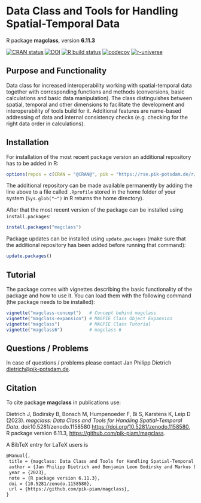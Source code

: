 # Data Class and Tools for Handling Spatial-Temporal Data

R package **magclass**, version **6.11.3**

[![CRAN status](https://www.r-pkg.org/badges/version/magclass)](https://cran.r-project.org/package=magclass) [![DOI](https://zenodo.org/badge/DOI/10.5281/zenodo.1158580.svg)](https://doi.org/10.5281/zenodo.1158580) [![R build status](https://github.com/pik-piam/magclass/workflows/check/badge.svg)](https://github.com/pik-piam/magclass/actions) [![codecov](https://codecov.io/gh/pik-piam/magclass/branch/master/graph/badge.svg)](https://app.codecov.io/gh/pik-piam/magclass) [![r-universe](https://pik-piam.r-universe.dev/badges/magclass)](https://pik-piam.r-universe.dev/builds)

## Purpose and Functionality

Data class for increased interoperability working with
    spatial-temporal data together with corresponding functions and
    methods (conversions, basic calculations and basic data manipulation).
    The class distinguishes between spatial, temporal and other dimensions
    to facilitate the development and interoperability of tools build for
    it. Additional features are name-based addressing of data and internal
    consistency checks (e.g. checking for the right data order in
    calculations).


## Installation

For installation of the most recent package version an additional repository has to be added in R:

```r
options(repos = c(CRAN = "@CRAN@", pik = "https://rse.pik-potsdam.de/r/packages"))
```
The additional repository can be made available permanently by adding the line above to a file called `.Rprofile` stored in the home folder of your system (`Sys.glob("~")` in R returns the home directory).

After that the most recent version of the package can be installed using `install.packages`:

```r 
install.packages("magclass")
```

Package updates can be installed using `update.packages` (make sure that the additional repository has been added before running that command):

```r 
update.packages()
```

## Tutorial

The package comes with vignettes describing the basic functionality of the package and how to use it. You can load them with the following command (the package needs to be installed):

```r
vignette("magclass-concept")   # Concept behind magclass
vignette("magclass-expansion") # MAGPIE Class Object Expansion
vignette("magclass")           # MAGPIE Class Tutorial
vignette("magclass6")          # magclass 6
```

## Questions / Problems

In case of questions / problems please contact Jan Philipp Dietrich <dietrich@pik-potsdam.de>.

## Citation

To cite package **magclass** in publications use:

Dietrich J, Bodirsky B, Bonsch M, Humpenoeder F, Bi S, Karstens K, Leip D (2023). _magclass: Data Class and Tools for Handling Spatial-Temporal Data_. doi:10.5281/zenodo.1158580 <https://doi.org/10.5281/zenodo.1158580>, R package version 6.11.3, <https://github.com/pik-piam/magclass>.

A BibTeX entry for LaTeX users is

 ```latex
@Manual{,
  title = {magclass: Data Class and Tools for Handling Spatial-Temporal Data},
  author = {Jan Philipp Dietrich and Benjamin Leon Bodirsky and Markus Bonsch and Florian Humpenoeder and Stephen Bi and Kristine Karstens and Debbora Leip},
  year = {2023},
  note = {R package version 6.11.3},
  doi = {10.5281/zenodo.1158580},
  url = {https://github.com/pik-piam/magclass},
}
```
